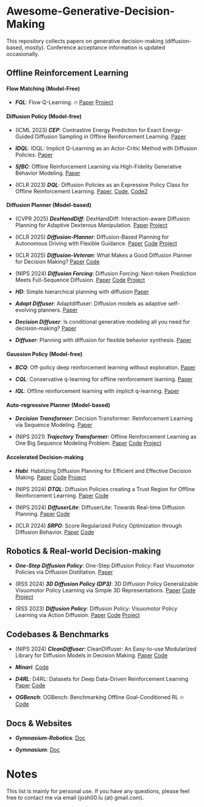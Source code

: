 # Awesome-Generative-Decision-Making
This repository collects papers on generative decision-making (diffusion-based, mostly). Conference acceptance information is updated occasionally.

## Offline Reinforcement Learning
#### Flow Matching (Model-Free)
- **_FQL_**: Flow Q-Learning. 🔥
[Paper](https://arxiv.org/abs/2502.02538)
[Project](https://seohong.me/projects/fql/)


#### Diffusion Policy (Model-free)
- (ICML 2023) **_CEP_**: Contrastive Energy Prediction for Exact Energy-Guided Diffusion Sampling in Offline Reinforcement Learning.
[Paper](https://arxiv.org/abs/2304.12824)

- **_IDQL_**: IDQL: Implicit Q-Learning as an Actor-Critic Method with Diffusion Policies.
[Paper](https://arxiv.org/abs/2304.10573)

- **_SfBC_**: Offline Reinforcement Learning via High-Fidelity Generative Behavior Modeling.
[Paper](https://arxiv.org/abs/2209.14548)

- (ICLR 2023) **_DQL_**: Diffusion Policies as an Expressive Policy Class for Offline Reinforcement Learning. 
[Paper](https://arxiv.org/abs/2208.06193),
[Code](https://github.com/Zhendong-Wang/Diffusion-Policies-for-Offline-RL), 
[Code2](https://github.com/CleanDiffuserTeam/CleanDiffuser)


#### Diffusion Planner (Model-based)
- (CVPR 2025) **_DexHandDiff_**: DexHandDiff: Interaction-aware Diffusion Planning for Adaptive Dexterous Manipulation.
[Paper](https://arxiv.org/pdf/2411.18562)
[Project](https://dexdiffuser.github.io/)

- (ICLR 2025) **_Diffusion-Planner_**: Diffusion-Based Planning for Autonomous Driving with Flexible Guidance.
[Paper](https://arxiv.org/pdf/2501.15564)
[Code](https://github.com/ZhengYinan-AIR/Diffusion-Planner)
[Project](https://zhengyinan-air.github.io/Diffusion-Planner/)

- (ICLR 2025) **_Diffusion-Veteran_**: What Makes a Good Diffusion Planner for Decision Making?
[Paper](https://openreview.net/pdf?id=7BQkXXM8Fy)
[Code](https://github.com/Josh00-Lu/DiffusionVeteran)

- (NIPS 2024) **_Diffusion Forcing_**: Diffusion Forcing: Next-token Prediction Meets Full-Sequence Diffusion. 
[Paper](https://arxiv.org/abs/2407.01392)
[Code](https://github.com/buoyancy99/diffusion-forcing)
[Project](https://boyuan.space/diffusion-forcing/)

- **_HD_**: Simple hierarchical planning with diffusion
[Paper](https://arxiv.org/abs/2401.02644)

- **_Adapt Diffuser_**: Adaptdiffuser: Diffusion models as adaptive self-evolving planners.
[Paper](https://arxiv.org/abs/2302.01877)

- **_Decision Diffuser_**: Is conditional generative modeling all you need for decision-making?
[Paper](https://arxiv.org/abs/2211.15657)

- **_Diffuser_**: Planning with diffusion for flexible behavior synthesis.
[Paper](https://arxiv.org/abs/2205.09991)


#### Gaussion Policy (Model-free)
- **_BCQ_**: Off-policy deep reinforcement learning without exploration.
[Paper](http://proceedings.mlr.press/v97/fujimoto19a/fujimoto19a.pdf)

- **_CQL_**: Conservative q-learning for offline reinforcement learning.
[Paper](https://proceedings.neurips.cc/paper/2020/file/0d2b2061826a5df3221116a5085a6052-Paper.pdf)

- **_IQL_**: Offline reinforcement learning with implicit q-learning.
[Paper](https://arxiv.org/abs/2110.06169&)


#### Auto-regressive Planner (Model-based)
- **_Decision Transformer_**: Decision Transformer: Reinforcement Learning via Sequence Modeling.
[Paper](https://arxiv.org/abs/2106.01345)

- (NIPS 2021) **_Trajectory Transformer_**: Offline Reinforcement Learning as One Big Sequence Modeling Problem.
[Paper](https://arxiv.org/abs/2106.02039)
[Code](https://github.com/JannerM/trajectory-transformer)
[Project](https://trajectory-transformer.github.io/)


#### Accelerated Decision-making
- **_Habi_**: Habitizing Diffusion Planning for Efficient and Effective Decision Making.
[Paper](https://arxiv.org/abs/2502.06401)
[Code](https://github.com/BayesBrain/Habi)
[Project](https://bayesbrain.github.io/)

- (NIPS 2024) **_DTQL_**: Diffusion Policies creating a Trust Region for Offline Reinforcement Learning. 
[Paper](https://arxiv.org/abs/2405.19690)
[Code](https://github.com/TianyuCodings/Diffusion_Trusted_Q_Learning)

- (NIPS 2024) **_DiffuserLite_**: DiffuserLite: Towards Real-time Diffusion Planning. 
[Paper](https://arxiv.org/abs/2401.15443)
[Code](https://github.com/CleanDiffuserTeam/CleanDiffuser)

- (ICLR 2024) **_SRPO_**: Score Regularized Policy Optimization through Diffusion Behavior.
[Paper](https://arxiv.org/abs/2310.07297)
[Code](https://github.com/thu-ml/SRPO)


## Robotics & Real-world Decision-making
- **_One-Step Diffusion Policy_**: One-Step Diffusion Policy: Fast Visuomotor Policies via Diffusion Distillation.
[Paper](https://arxiv.org/abs/2410.21257)

- (RSS 2024) **_3D Diffusion Policy (DP3)_**: 3D Diffusion Policy Generalizable Visuomotor Policy Learning via Simple 3D Representations. 
[Paper](https://arxiv.org/abs/2403.03954)
[Code](https://github.com/YanjieZe/3D-Diffusion-Policy)
[Project](https://3d-diffusion-policy.github.io/)

- (RSS 2023) **_Diffusion Policy_**: Diffusion Policy: Visuomotor Policy Learning via Action Diffusion. 
[Paper](https://arxiv.org/abs/2303.04137)
[Code](https://github.com/real-stanford/diffusion_policy)
[Project](https://diffusion-policy.cs.columbia.edu/)

## Codebases & Benchmarks
- (NIPS 2024) **_CleanDiffuser_**: CleanDiffuser: An Easy-to-use Modularized Library for Diffusion Models in Decision Making.
[Paper](https://arxiv.org/abs/2406.09509)
[Code](https://github.com/CleanDiffuserTeam/CleanDiffuser)

- **_Minari_**:
[Code](https://github.com/Farama-Foundation/Minari)

- **_D4RL_**: D4RL: Datasets for Deep Data-Driven Reinforcement Learning
[Paper](https://arxiv.org/abs/2004.07219)
[Code](https://github.com/Farama-Foundation/D4RL)

- **_OGBench_**: OGBench: Benchmarking Offline Goal-Conditioned RL 🔥
[Code](https://github.com/seohongpark/ogbench)

## Docs & Websites
- **_Gymnasium-Robotics_**:
[Doc](https://robotics.farama.org/)

- **_Gymnasium_**:
[Doc](https://gymnasium.farama.org/)




# Notes
This list is mainly for personal use. If you have any questions, please feel free to contact me via email (josh00.lu (at) gmail.com).